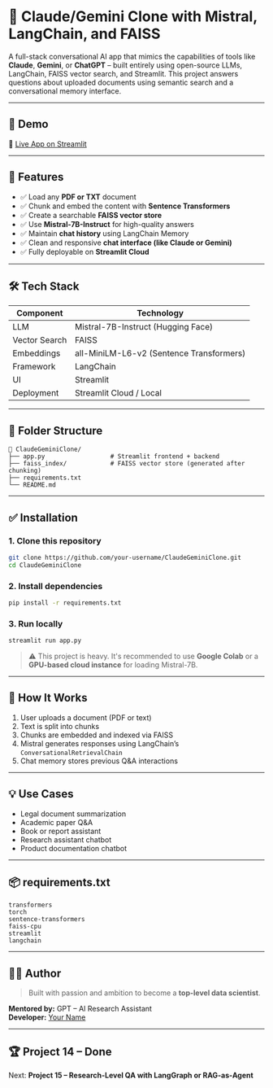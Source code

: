 
# 📘 Claude/Gemini Clone with Mistral, LangChain, and FAISS

A full-stack conversational AI app that mimics the capabilities of tools like **Claude**, **Gemini**, or **ChatGPT** – built entirely using open-source LLMs, LangChain, FAISS vector search, and Streamlit. This project answers questions about uploaded documents using semantic search and a conversational memory interface.

---

## 🚀 Demo

🔗 [Live App on Streamlit]( https://clonegptgeminiclaudedeepseek-3d3t2mr9rvvcfdbp7ljspj.streamlit.app/)

---

## 📂 Features

- ✅ Load any **PDF or TXT** document  
- ✅ Chunk and embed the content with **Sentence Transformers**  
- ✅ Create a searchable **FAISS vector store**  
- ✅ Use **Mistral-7B-Instruct** for high-quality answers  
- ✅ Maintain **chat history** using LangChain Memory  
- ✅ Clean and responsive **chat interface (like Claude or Gemini)**  
- ✅ Fully deployable on **Streamlit Cloud**  

---

## 🛠️ Tech Stack

| Component        | Technology                            |
|------------------|----------------------------------------|
| LLM              | Mistral-7B-Instruct (Hugging Face)     |
| Vector Search    | FAISS                                  |
| Embeddings       | all-MiniLM-L6-v2 (Sentence Transformers)|
| Framework        | LangChain                              |
| UI               | Streamlit                              |
| Deployment       | Streamlit Cloud / Local                |

---

## 📁 Folder Structure

```
📁 ClaudeGeminiClone/
├── app.py                  # Streamlit frontend + backend
├── faiss_index/            # FAISS vector store (generated after chunking)
├── requirements.txt
└── README.md
```

---

## ✅ Installation

### 1. Clone this repository

```bash
git clone https://github.com/your-username/ClaudeGeminiClone.git
cd ClaudeGeminiClone
```

### 2. Install dependencies

```bash
pip install -r requirements.txt
```

### 3. Run locally

```bash
streamlit run app.py
```

> ⚠️ This project is heavy. It's recommended to use **Google Colab** or a **GPU-based cloud instance** for loading Mistral-7B.

---

## 🔄 How It Works

1. User uploads a document (PDF or text)
2. Text is split into chunks
3. Chunks are embedded and indexed via FAISS
4. Mistral generates responses using LangChain’s `ConversationalRetrievalChain`
5. Chat memory stores previous Q&A interactions

---

## 💡 Use Cases

- Legal document summarization  
- Academic paper Q&A  
- Book or report assistant  
- Research assistant chatbot  
- Product documentation chatbot  

---

## 📦 requirements.txt

```
transformers
torch
sentence-transformers
faiss-cpu
streamlit
langchain
```

---

## 👨‍💻 Author

> Built with passion and ambition to become a **top-level data scientist**.

**Mentored by:** GPT – AI Research Assistant  
**Developer:** [Your Name](https://github.com/your-profile)

---

## 🏆 Project 14 – Done  
Next: **Project 15 – Research-Level QA with LangGraph or RAG-as-Agent**

